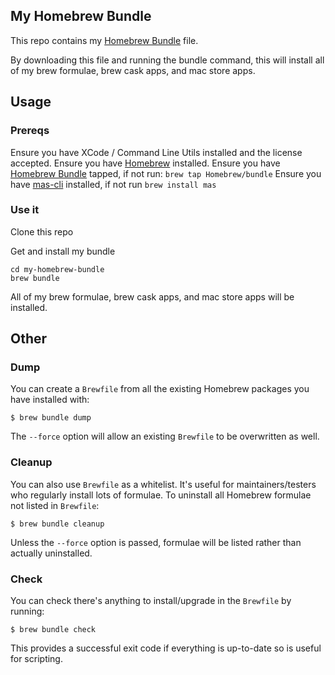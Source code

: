 ## My Homebrew Bundle

This repo contains my [Homebrew Bundle](https://github.com/Homebrew/homebrew-bundle) file.

By downloading this file and running the bundle command, this will install all of my brew formulae, brew cask apps, and mac store apps.

## Usage

### Prereqs

Ensure you have XCode / Command Line Utils installed and the license accepted.
Ensure you have [Homebrew](http://brew.sh/) installed.
Ensure you have [Homebrew Bundle](https://github.com/Homebrew/homebrew-bundle) tapped, if not run: `brew tap Homebrew/bundle`
Ensure you have [mas-cli](https://github.com/mas-cli/mas) installed, if not run `brew install mas`

### Use it

Clone this repo

Get and install my bundle
```
cd my-homebrew-bundle
brew bundle
```

All of my brew formulae, brew cask apps, and mac store apps will be installed.

## Other

### Dump

You can create a `Brewfile` from all the existing Homebrew packages you have installed with:

    $ brew bundle dump

The `--force` option will allow an existing `Brewfile` to be overwritten as well.

### Cleanup

You can also use `Brewfile` as a whitelist. It's useful for maintainers/testers who regularly install lots of formulae. To uninstall all Homebrew formulae not listed in `Brewfile`:

    $ brew bundle cleanup

Unless the `--force` option is passed, formulae will be listed rather than actually uninstalled.

### Check

You can check there's anything to install/upgrade in the `Brewfile` by running:

    $ brew bundle check

This provides a successful exit code if everything is up-to-date so is useful for scripting.
